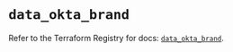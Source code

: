 # `data_okta_brand`

Refer to the Terraform Registry for docs: [`data_okta_brand`](https://registry.terraform.io/providers/okta/okta/4.7.0/docs/data-sources/brand).
